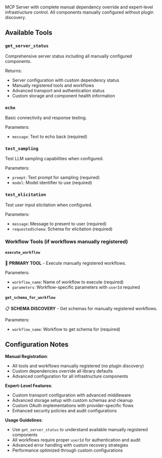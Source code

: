 MCP Server with complete manual dependency override and expert-level infrastructure control. All components manually configured without plugin discovery.

## Available Tools

### `get_server_status`
Comprehensive server status including all manually configured components.

Returns:
- Server configuration with custom dependency status
- Manually registered tools and workflows
- Advanced transport and authentication status
- Custom storage and component health information

### `echo`
Basic connectivity and response testing.

Parameters:
- `message`: Text to echo back (required)

### `test_sampling`
Test LLM sampling capabilities when configured.

Parameters:
- `prompt`: Text prompt for sampling (required)
- `model`: Model identifier to use (required)

### `test_elicitation`
Test user input elicitation when configured.

Parameters:
- `message`: Message to present to user (required)
- `requestedSchema`: Schema for elicitation (required)

### Workflow Tools (if workflows manually registered)

#### `execute_workflow`
🎯 **PRIMARY TOOL** - Execute manually registered workflows.

Parameters:
- `workflow_name`: Name of workflow to execute (required)
- `parameters`: Workflow-specific parameters with `userId` required

#### `get_schema_for_workflow`
📋 **SCHEMA DISCOVERY** - Get schemas for manually registered workflows.

Parameters:
- `workflow_name`: Workflow to get schema for (required)

## Configuration Notes

**Manual Registration**: 
- All tools and workflows manually registered (no plugin discovery)
- Custom dependencies override all library defaults
- Advanced configuration for all infrastructure components

**Expert-Level Features**:
- Custom transport configuration with advanced middleware
- Advanced storage setup with custom schemas and cleanup
- Custom OAuth implementations with provider-specific flows
- Enhanced security policies and audit configurations

**Usage Guidelines**:
- Use `get_server_status` to understand available manually registered components
- All workflows require proper `userId` for authentication and audit
- Advanced error handling with custom recovery strategies
- Performance optimized through custom configurations